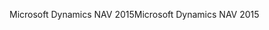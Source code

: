 <span data-ttu-id="a8167-101">Microsoft Dynamics NAV 2015</span><span class="sxs-lookup"><span data-stu-id="a8167-101">Microsoft Dynamics NAV 2015</span></span>